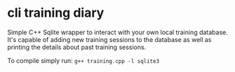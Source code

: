 # cli training diary

Simple C++ Sqlite wrapper to interact with your own local training database. It's capable of adding new training sessions to the database as well as printing the details about past training sessions.

 To compile simply run: `g++ training.cpp -l sqlite3`
